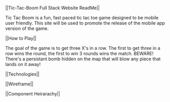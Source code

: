 ||Tic-Tac-Boom Full Stack Website ReadMe||

Tic Tac Boom is a fun, fast paced tic tac toe game designed to be
mobile user friendly. This site will be used to promote the release
of the mobile app version of the game.

||How to Play||

The goal of the game is to get three X's in a row. The first to get 
three in a row wins the round, the first to win 3 rounds wins the 
match. BEWARE! There's a persistant bomb hidden on the map that will 
blow any piece that lands on it away!

||Technologies||




||Wireframe||





||Component Heirarachy||